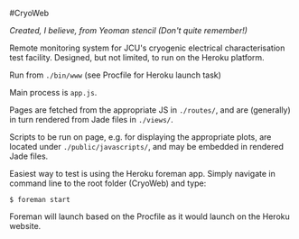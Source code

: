 #CryoWeb

*Created, I believe, from Yeoman stencil (Don't quite remember!)*

Remote monitoring system for JCU's cryogenic electrical characterisation test facility. Designed, but not limited, to run on the Heroku platform.

Run from `./bin/www` (see Procfile for Heroku launch task)

Main process is `app.js`.

Pages are fetched from the appropriate JS in `./routes/`, and are (generally) in turn rendered from Jade files in `./views/`.

Scripts to be run on page, e.g. for displaying the appropriate plots, are located under `./public/javascripts/`, and may be embedded in rendered Jade files.

Easiest way to test is using the Heroku foreman app. Simply navigate in command line to the root folder (CryoWeb) and type:

`$ foreman start`

Foreman will launch based on the Procfile as it would launch on the Heroku website.